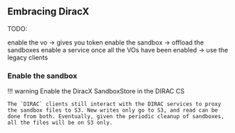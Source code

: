 ## Embracing DiracX

TODO:

enable the vo -> gives you token
enable the sandbox -> offload the sandboxes
enable a service once all the VOs have been enabled -> use the legacy clients

### Enable the sandbox

!!! warning Enable the DiracX SandboxStore in the DIRAC CS

    The `DIRAC` clients still interact with the DIRAC services to proxy the sandbox files to S3. New writes only go to S3, and read can be done from both. Eventually, given the periodic cleanup of sandboxes, all the files will be on S3 only.
